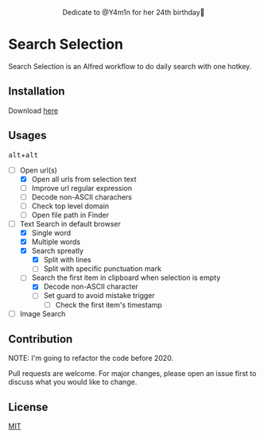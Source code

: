 <p align="center">Dedicate to @Y4m1n for her 24th birthday🥳<p>
</p>

# Search Selection
Search Selection is an Alfred workflow to do daily search with one hotkey.

## Installation
Download [here](https://raw.githubusercontent.com/willbchang/alfred-search-selection/master/Search%20Selection.alfredworkflow)

## Usages
<kbd>alt</kbd>+<kbd>alt</kbd>
- [ ] Open url(s)
  - [x] Open all urls from selection text
  - [ ] Improve url regular expression
  - [ ] Decode non-ASCII charachers
  - [ ] Check top level domain
  - [ ] Open file path in Finder
- [ ] Text Search in default browser
  - [x] Single word
  - [x] Multiple words
  - [x] Search spreatly
    - [x] Split with lines
    - [ ] Split with specific punctuation mark
  - [ ] Search the first item in clipboard when selection is empty
    - [x] Decode non-ASCII character
    - [ ] Set guard to avoid mistake trigger
      - [ ] Check the first item's timestamp
- [ ] Image Search

## Contribution
NOTE: I'm going to refactor the code before 2020.

Pull requests are welcome. For major changes, please open an issue first to discuss what you would like to change.

## License
[MIT](LICENSE)
